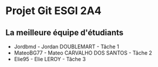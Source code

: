 # Projet Git ESGI 2A4

## La meilleure équipe d'étudiants

- Jordbmd - Jordan DOUBLEMART - Tâche 1
- MateoBG77 - Mateo CARVALHO DOS SANTOS - Tâche 2 
- Elie95 - Elie LEROY - Tâche 3
